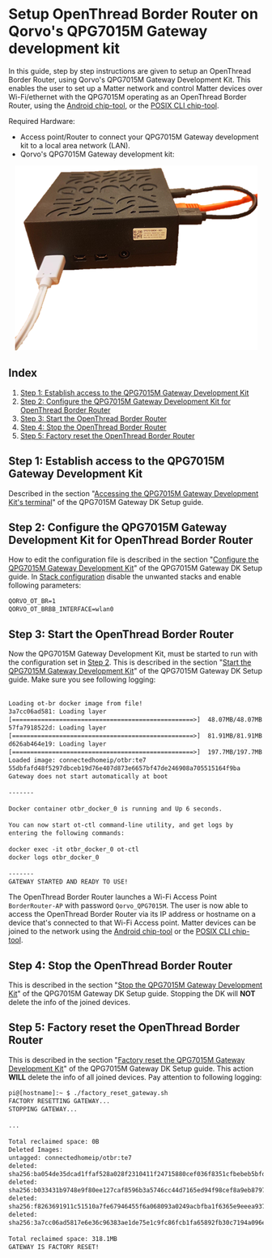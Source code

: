 # Setup OpenThread Border Router on Qorvo's QPG7015M Gateway development kit

In this guide, step by step instructions are given to setup an OpenThread Border Router, using Qorvo's QPG7015M Gateway Development Kit.
This enables the user to set up a Matter network and control Matter devices over Wi-Fi/ethernet with the QPG7015M operating as an OpenThread Border Router, using the [Android chip-tool](https://github.com/Qorvo/QMatter/blob/v0.7.1.0/Documents/Guides/commissioning_android_chiptool.md), or the [POSIX CLI chip-tool](https://github.com/Qorvo/QMatter/blob/v0.7.1.0/Documents/Guides/commissioning_posix_cli_chiptool.md).

Required Hardware:
- Access point/Router to connect your QPG7015M Gateway development kit to a local area network (LAN).
- Qorvo's QPG7015M Gateway development kit:

<div align="center">
  <img src="../Images/qpg7015m_dk_casing.png" alt="QPG7015M Gateway Development Kit">
</div>

## Index

1. [Step 1: Establish access to the QPG7015M Gateway Development Kit](#step-1-establish-access-to-the-qpg7015m-gateway-development-kit)
2. [Step 2: Configure the QPG7015M Gateway Development Kit for OpenThread Border Router](#step-2-configure-the-qpg7015m-gateway-development-kit-for-openthread-border-router)
3. [Step 3: Start the OpenThread Border Router](#step-3-start-the-openthread-border-router)
4. [Step 4: Stop the OpenThread Border Router](#step-4-stop-the-openthread-border-router)
5. [Step 5: Factory reset the OpenThread Border Router](#step-5-factory-reset-the-openthread-border-router)


## Step 1: Establish access to the QPG7015M Gateway Development Kit

Described in the section "[Accessing the QPG7015M Gateway Development Kit's terminal](./setup_qpg7015m_dk.md#accessing-the-qpg7015m-gateway-development-kits-terminal)" of the QPG7015M Gateway DK Setup guide.

## Step 2: Configure the QPG7015M Gateway Development Kit for OpenThread Border Router

How to edit the configuration file is described in the section "[Configure the QPG7015M Gateway Development Kit](./setup_qpg7015m_dk.md#configure-the-qpg7015m-gateway-development-kit)" of the QPG7015M Gateway DK Setup guide.
In [Stack configuration](./setup_qpg7015m_dk.md#stack-configuration) disable the unwanted stacks and enable following parameters:

```shell
QORVO_OT_BR=1
QORVO_OT_BRBB_INTERFACE=wlan0
```

## Step 3: Start the OpenThread Border Router

Now the QPG7015M Gateway Development Kit, must be started to run with the configuration set in [Step 2](#step-2-configure-the-qpg7015m-gateway-development-kit-for-openthread-border-router).
This is described in the section "[Start the QPG7015M Gateway Development Kit](./setup_qpg7015m_dk.md#start-the-qpg7015m-gateway-development-kit)" of the QPG7015M Gateway DK Setup guide.
Make sure you see following logging:

```shell

Loading ot-br docker image from file!
3a7cc06ad581: Loading layer [==================================================>]  48.07MB/48.07MB
57fa7918522d: Loading layer [==================================================>]  81.91MB/81.91MB
d626ab464e19: Loading layer [==================================================>]  197.7MB/197.7MB
Loaded image: connectedhomeip/otbr:te7
55dbfafd48f5297dbceb19d76e407d873e6657bf47de246908a705515164f9ba
Gateway does not start automatically at boot

-------

Docker container otbr_docker_0 is running and Up 6 seconds.

You can now start ot-ctl command-line utility, and get logs by entering the following commands:

docker exec -it otbr_docker_0 ot-ctl
docker logs otbr_docker_0

-------
GATEWAY STARTED AND READY TO USE!

```

The OpenThread Border Router launches a Wi-Fi Access Point `BorderRouter-AP` with password `Qorvo_QPG7015M`. The user is now able to access the OpenThread Border Router via its IP address or hostname on a device that's connected to that Wi-Fi Access point. Matter devices can be joined to the network using the [Android chip-tool](https://github.com/Qorvo/QMatter/blob/v0.7.1.0/Documents/Guides/commissioning_android_chiptool.md) or the [POSIX CLI chip-tool](https://github.com/Qorvo/QMatter/blob/v0.7.1.0/Documents/Guides/commissioning_posix_cli_chiptool.md).

## Step 4: Stop the OpenThread Border Router

This is described in the section "[Stop the QPG7015M Gateway Development Kit](./setup_qpg7015m_dk.md#stop-the-qpg7015m-gateway-development-kit)" of the QPG7015M Gateway DK Setup guide.
Stopping the DK will **NOT** delete the info of the joined devices.

## Step 5: Factory reset the OpenThread Border Router

This is described in the section "[Factory reset the QPG7015M Gateway Development Kit](./setup_qpg7015m_dk.md#factory-reset-the-qpg7015m-gateway-development-kit)" of the QPG7015M Gateway DK Setup guide.
This action **WILL** delete the info of all joined devices.
Pay attention to following logging:

```shell
pi@[hostname]:~ $ ./factory_reset_gateway.sh 
FACTORY RESETTING GATEWAY...
STOPPING GATEWAY...

...

Total reclaimed space: 0B
Deleted Images:
untagged: connectedhomeip/otbr:te7
deleted: sha256:ba054de35dcad1ffaf528a028f2310411f24715880cef036f8351cfbebeb5bfd
deleted: sha256:b033431b9748e9f80ee127caf8596b3a5746cc44d7165ed94f98cef8a9eb8797
deleted: sha256:f8263691911c51510a7fe67946455f6a068093a0249acbfba1f6365e9eeea937
deleted: sha256:3a7cc06ad5817e6e36c96383ae1de75e1c9fc86fcb1fa65892fb30c7194a096e

Total reclaimed space: 318.1MB
GATEWAY IS FACTORY RESET!
```
